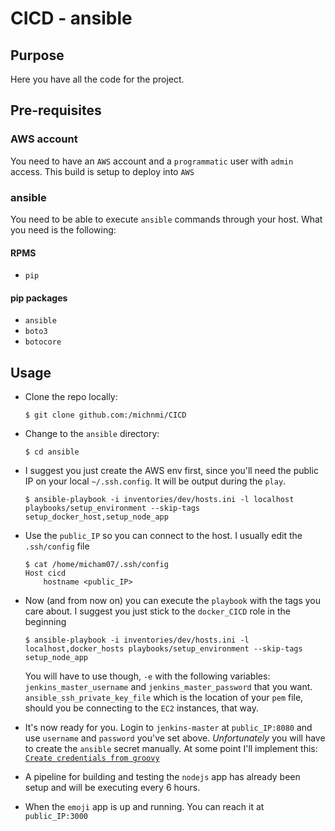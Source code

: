 # CICD - ansible

## Purpose
Here you have all the code for the project.

## Pre-requisites
### AWS account
You need to have an `AWS` account and a `programmatic` user with `admin` access. This build is setup to deploy into `AWS`
### ansible
You need to be able to execute `ansible` commands through your host. 
What you need is the following: 
#### RPMS
- `pip`
#### pip packages
- `ansible`
- `boto3`
- `botocore`

## Usage

- Clone the repo locally:

    ```
    $ git clone github.com:/michnmi/CICD
    ```

- Change to the `ansible` directory:

    ```
    $ cd ansible
    ```

- I suggest you just create the AWS env first, since you'll need the public IP on your local `~/.ssh.config`. It will be output during the `play`.
    ```
    $ ansible-playbook -i inventories/dev/hosts.ini -l localhost playbooks/setup_environment --skip-tags setup_docker_host,setup_node_app
    ```
- Use the `public_IP` so you can connect to the host. I usually edit the `.ssh/config` file
    ```
    $ cat /home/micham07/.ssh/config 
    Host cicd
        hostname <public_IP>
    ```
- Now (and from now on) you can execute the `playbook` with the tags you care about. I suggest you just stick to the `docker_CICD` role in the beginning
    ```
    $ ansible-playbook -i inventories/dev/hosts.ini -l localhost,docker_hosts playbooks/setup_environment --skip-tags setup_node_app
    ```
    You will have to use though, `-e` with the following variables: 
    `jenkins_master_username` and `jenkins_master_password` that you want. 
    `ansible_ssh_private_key_file` which is the location of your `pem` file, should you be connecting to the `EC2` instances, that way.

- It's now ready for you. Login to `jenkins-master` at `public_IP:8080` and use `username` and `password` you've set above. _Unfortunately_ you will have to create the `ansible` secret manually. At some point I'll implement this: [`Create credentials from groovy`](https://support.cloudbees.com/hc/en-us/articles/217708168-create-credentials-from-groovy) 
- A pipeline for building and testing the `nodejs` app has already been setup and will be executing every 6 hours. 
- When the `emoji` app is up and running. You can reach it at `public_IP:3000`

